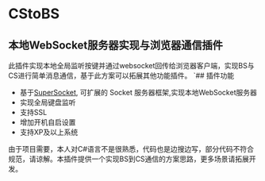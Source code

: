 # CStoBS
## 本地WebSocket服务器实现与浏览器通信插件
此插件实现本地全局监听按键并通过websocket回传给浏览器客户端，实现BS与CS进行简单消息通信，基于此方案可以拓展其他功能插件。
`## 插件功能
* 基于[SuperSocket](https://github.com/kerryjiang/SuperSocket), 可扩展的 Socket 服务器框架,实现本地WebSocket服务器
* 实现全局键盘监听
* 支持SSL
* 增加开机自启设置
* 支持XP及以上系统

由于项目需要，本人对C#语言不是很熟悉，代码也是边搜边写，部分代码不符合规范，请谅解。本插件提供一个实现BS到CS通信的方案思路，更多场景请拓展开发。